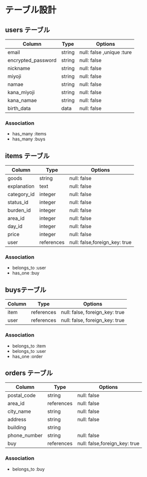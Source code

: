 # テーブル設計

## users テーブル

| Column             | Type   | Options                   |
| ----------         | ------ | ------------------------- |
| email              | string | null: false ,unique :ture |
| encrypted_password | string | null: false               |
| nickname           | string | null: false               |
| miyoji             | string | null: false               |
| namae              | string | null: false               |
| kana_miyoji        | string | null: false               |
| kana_namae         | string | null: false               |
| birth_data         | data   | null: false               |

### Association

- has_many :items
- has_many :buys


## items テーブル

| Column      | Type       | Options                      |
| ----------  | ---------  | ---------------------------- |      
| goods       | string     | null: false                  |
| explanation | text       | null: false                  |
| category_id | integer    | null: false                  |
| status_id   | integer    | null: false                  |
| burden_id   | integer    | null: false                  |
| area_id     | integer    | null: false                  |
| day_id      | integer    | null: false                  |
| price       | integer    | null: false                  |
| user        | references | null: false,foreign_key: true| 

### Association

- belongs_to :user
- has_one :buy

##  buysテーブル

| Column     | Type             |  Options                      |
| ---------- | ----------       | ----------------------------- |
| item       | references       | null: false, foreign_key: true|
| user       | references       | null: false, foreign_key: true|


### Association

- belongs_to :item
- belongs_to :user
- has_one :order

## orders テーブル

| Column         | Type       | Options                       |
| -------------- | ---------- | ----------------------------- |
| postal_code    | string     | null: false                   |
| area_id        | references | null: false                   |
| city_name      | string     | null: false                   |
| address        | string     | null: false                   |
| building       | string     |                               | 
| phone_number   | string     | null: false                   |
| buy            | references | null: false,foreign_key: true |

### Association

- belongs_to :buy